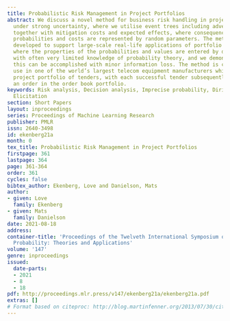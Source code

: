 ```yaml
---
title: Probabilistic Risk Management in Project Portfolios
abstract: We discuss a novel method for business risk handling in project portfolios
  under strong uncertainty, where we utilise event trees including adverse consequences
  together with mitigation costs and expected effects, where consequence and event
  probabilities and costs are represented by random parameters. The method has been
  developed to support large-scale real-life applications of portfolio risk management,
  where the properties of the probabilities and values are entered by domain experts
  with often very limited knowledge of probability theory, and we demonstrate how
  this can be accomplished with minor information loss. The method is currently in
  use in one of the world’s largest telecom equipment manufacturers which has a vast
  project portfolio of tenders, with each successful tender subsequently becoming
  an order in the order book portfolio.
keywords: Risk analysis, Decision analysis, Imprecise probability, Dirichlet distribution,
  Elicitation
section: Short Papers
layout: inproceedings
series: Proceedings of Machine Learning Research
publisher: PMLR
issn: 2640-3498
id: ekenberg21a
month: 0
tex_title: Probabilistic Risk Management in Project Portfolios
firstpage: 361
lastpage: 364
page: 361-364
order: 361
cycles: false
bibtex_author: Ekenberg, Love and Danielson, Mats
author:
- given: Love
  family: Ekenberg
- given: Mats
  family: Danielson
date: 2021-08-18
address:
container-title: 'Proceedings of the Twelveth International Symposium on Imprecise
  Probability: Theories and Applications'
volume: '147'
genre: inproceedings
issued:
  date-parts:
  - 2021
  - 8
  - 18
pdf: http://proceedings.mlr.press/v147/ekenberg21a/ekenberg21a.pdf
extras: []
# Format based on citeproc: http://blog.martinfenner.org/2013/07/30/citeproc-yaml-for-bibliographies/
---
```


